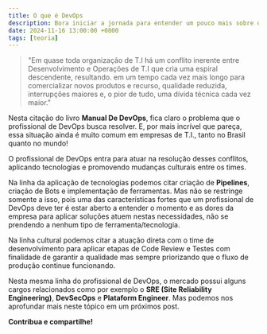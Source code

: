 ```yaml
---
title: O que é DevOps
description: Bora iniciar a jornada para entender um pouco mais sobre o que é DevOps?
date: 2024-11-16 13:00:00 +0800
tags: [teoria]
---
```



>"Em quase toda organização de T.I há um conflito inerente entre Desenvolvimento e Operações de T.I que cria uma espiral descendente, resultando. em um tempo cada vez mais longo para comercializar novos produtos e recurso, qualidade reduzida, interrupções maiores e, o pior de tudo, uma dívida técnica cada vez maior."

Nesta citação do livro **Manual De DevOps**, fica claro o problema que o profissional de DevOps busca resolver. E, por mais incrível que pareça, essa situação ainda é muito comum em empresas de T.I., tanto no Brasil quanto no mundo!

O profissional de DevOps entra para atuar na resolução desses conflitos, aplicando tecnologias e promovendo mudanças culturais entre os times.

Na linha da aplicação de tecnologias podemos citar criação de **Pipelines**, criação de Bots e implementação de ferramentas. Mas não se restringe somente a isso, pois uma das características fortes que um profissional de DevOps deve ter é estar aberto a entender o momento e as dores da empresa para aplicar soluções atuem nestas necessidades, não se prendendo a nenhum tipo de ferramenta/tecnologia.

Na linha cultural podemos citar a atuação direta com o time de desenvolvimento para aplicar etapas de Code Review e Testes com finalidade de garantir a qualidade mas sempre priorizando que o fluxo de produção continue funcionando.


Nesta mesma linha do profissional de DevOps, o mercado possui alguns cargos relacionados como por exemplo o **SRE (Site Reliability Engineering)**, **DevSecOps** e **Plataform Engineer**. Mas podemos nos aprofundar mais neste tópico em um próximos post.



**Contribua e compartilhe!**
